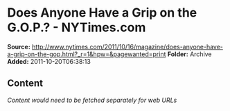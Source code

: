 # Does Anyone Have a Grip on the G.O.P.? - NYTimes.com

**Source:** http://www.nytimes.com/2011/10/16/magazine/does-anyone-have-a-grip-on-the-gop.html?_r=1&hpw=&pagewanted=print
**Folder:** Archive
**Added:** 2011-10-20T06:38:13




## Content
*Content would need to be fetched separately for web URLs*
